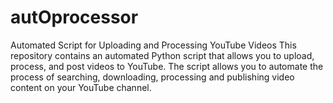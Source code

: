 # autOprocessor
Automated Script for Uploading and Processing YouTube Videos This repository contains an automated Python script that allows you to upload, process, and post videos to YouTube. The script allows you to automate the process of searching, downloading, processing and publishing video content on your YouTube channel.
